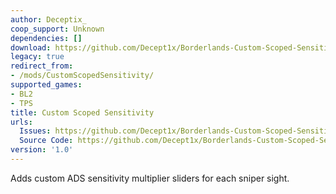 ```yaml
---
author: Deceptix_
coop_support: Unknown
dependencies: []
download: https://github.com/Decept1x/Borderlands-Custom-Scoped-Sensitivity/releases/tag/1.0
legacy: true
redirect_from:
- /mods/CustomScopedSensitivity/
supported_games:
- BL2
- TPS
title: Custom Scoped Sensitivity
urls:
  Issues: https://github.com/Decept1x/Borderlands-Custom-Scoped-Sensitivity/issues
  Source Code: https://github.com/Decept1x/Borderlands-Custom-Scoped-Sensitivity/tree/main
version: '1.0'
---
```

Adds custom ADS sensitivity multiplier sliders for each sniper sight.
